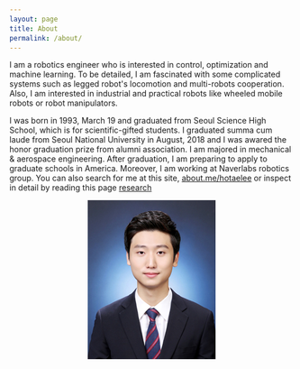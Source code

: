 ```yaml
---
layout: page
title: About
permalink: /about/
---
```

I am a robotics engineer who is interested in control, optimization and machine learning. To be detailed, I am fascinated with some complicated systems such as legged robot's locomotion and multi-robots cooperation. Also, I am interested in industrial and practical robots like wheeled mobile robots or robot manipulators.

I was born in 1993, March 19 and graduated from Seoul Science High School, which is for scientific-gifted students.
I graduated summa cum laude from Seoul National University in August, 2018 and I was awared the honor graduation prize from alumni association. I am majored in mechanical & aerospace engineering. After graduation, I am preparing to apply to graduate schools in America. Moreover, I am working at Naverlabs robotics group. You can also search for me at this site, [about.me/hotaelee](http://about.me/hotaelee) or inspect in detail by reading this page [research](/research)

<p align="center">
  <img src="/assets/hotae_profile.jpg">
</p>
